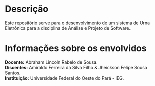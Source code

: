 # Descrição

Este repositório serve para o desenvolvimento de um sistema de Urna Eletrônica para a disciplina de Análise e Projeto de Software..<br>

# Informações sobre os envolvidos
**Docente:** Abraham Lincoln Rabelo de Sousa.<br>
**Discentes:** Amiraldo Ferreira da Silva Filho & Jheickson Felipe Sousa Santos.<br>
**Instituição:** Universidade Federal do Oeste do Pará - IEG.<br>